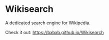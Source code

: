 # Wikisearch

A dedicated search engine for Wikipedia.

Check it out: https://bxbxb.github.io/Wikisearch
